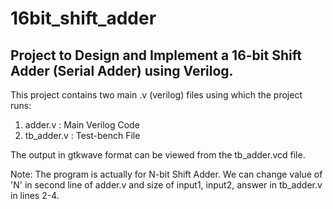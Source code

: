 # 16bit_shift_adder
Project to Design and Implement a 16-bit Shift Adder (Serial Adder) using Verilog.
------------------------------------------------------------------------------------

This project contains two main .v (verilog) files using which the project runs:
1. adder.v : Main Verilog Code
2. tb_adder.v : Test-bench File

The output in gtkwave format can be viewed from the tb_adder.vcd file.

Note: The program is actually for N-bit Shift Adder. We can change value of 'N' in second line of adder.v and size of input1, input2, answer in tb_adder.v in lines 2-4. 
